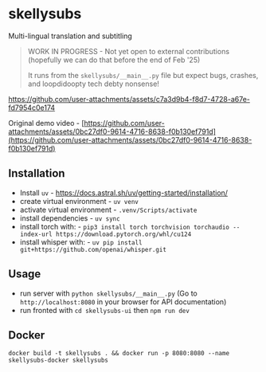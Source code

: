 # skellysubs
Multi-lingual translation and subtitling 

> WORK IN PROGRESS - Not yet open to external contributions (hopefully we can do that before the end of Feb '25)
>
> It runs from the `skellysubs/__main__.py` file but expect bugs, crashes, and loopdidoopty tech debty nonsense!



https://github.com/user-attachments/assets/c7a3d9b4-f8d7-4728-a67e-fd7954c0e174


Original demo video - [https://github.com/user-attachments/assets/0bc27df0-9614-4716-8638-f0b130ef791d](https://github.com/user-attachments/assets/0bc27df0-9614-4716-8638-f0b130ef791d)


## Installation
- Install `uv` - https://docs.astral.sh/uv/getting-started/installation/
- create virtual environment -  `uv venv`
- activate virtual environment - `.venv/Scripts/activate`
- install dependencies - `uv sync`
- install torch with: - `pip3 install torch torchvision torchaudio --index-url https://download.pytorch.org/whl/cu124`
- install whisper with: - `uv pip install git+https://github.com/openai/whisper.git `


## Usage
- run server with `python skellysubs/__main__.py` (Go to `http://localhost:8080` in your browser for API documentation)
- run fronted with `cd skellysubs-ui` then `npm run dev`


## Docker 

```
docker build -t skellysubs . && docker run -p 8080:8080 --name skellysubs-docker skellysubs
```

